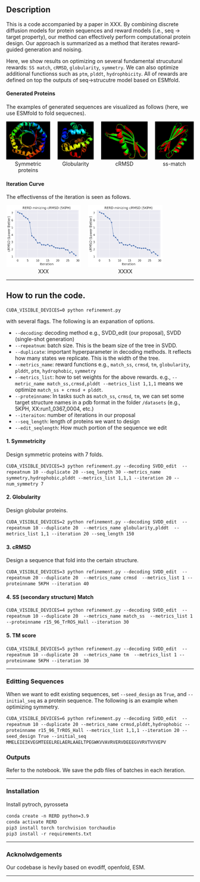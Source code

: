 ## Description 

This is a code accompanied by a paper in XXX. By combining discrete diffusion models for protein sequences and reward models (i.e., seq -> target property), our method can effectively perform computational protein design. Our approach is summarized as a method that iterates reward-guided generation and noising.  



Here, we show results on optimizing on several fundamental strucutural rewards: ``SS match``, ``cRMSD``, ``globularity``, ``symmetry``. We can also optimize additional functionss such as ``ptm``, ``plddt``, ``hydrophbicity``. All of rewards are defined on top the outputs of seq->strucutre model based on ESMfold. 

#### Generated Proteins 
The examples of generated sequences are visualized as follows (here, we use ESMfold to fold sequecnes).

<div style="display: flex; gap: 20px;">

  <figure style="margin: 0;">
    <img src="medias/symmetric.png" alt="Image 1" width="180"/>
    <figcaption style="text-align: center;">Symmetric proteins</figcaption>
  </figure>

  <figure style="margin: 0;">
    <img src="medias/globularity.png" alt="Image 2" width="150"/>
    <figcaption style="text-align: center;">Globularity</figcaption>
  </figure>

  <figure style="margin: 0;">
    <img src="medias/crsmd_5kph_0.8.png" alt="Image 3" width="190"/>
    <figcaption style="text-align: center;">cRMSD</figcaption>
  </figure>

  <figure style="margin: 0;">
    <img src="medias/ss_match_r15.png" alt="Image 4" width="160"/>
    <figcaption style="text-align: center;">ss-match</figcaption>
  </figure>


</div>

#### Iteration Curve 

The effectivenss of the iteration is seen as follows. 

<div style="display: flex; gap: 20px;">

  <figure style="margin: 0;">
    <img src="medias/cRMSD_5KPH.png" alt="Image 1" width="200"/>
    <figcaption style="text-align: center;">XXX</figcaption>
  </figure>

  <figure style="margin: 0;">
    <img src="medias/cRMSD_5KPH.png" alt="Image 2" width="200"/>
    <figcaption style="text-align: center;">XXXX</figcaption>
  </figure>

</div>

----

## How to run the code. 

```
CUDA_VISIBLE_DEVICES=0 python refinement.py
```
with several flags. The following is an expanation of options. 

* ``--decoding``: decoding method e.g., SVDD_edit (our proposal), SVDD (single-shot generation)
* ``--repeatnum``: batch size. This is the beam size of the tree in SVDD. 
* ``--duplicate``: important hyperparameter in decoding methods. It reflects how many states we replicate. This is the width of the tree.  
* ``--metrics_name``: reward functions e.g., ``match_ss``, ``crmsd``, ``tm``, ``globularity``, ``plddt``, ``ptm``, ``hydrophobic``, ``symmetry``
* ``--metrics_list``: how to set weights for the above rewards. e.g., ``--metric_name match_ss,crmsd,plddt --metrics_list 1,1,1`` means we optimize ``match_ss + crmsd + plddt``. 
* ``--proteinname``: In tasks such as ``match_ss``, ``crmsd``, ``tm``, we can set some target structure names in a pdb format in the folder ``/datasets`` (e.g., 5KPH, XX:run1_0367_0004, etc.) 
* ``--iteraiton``: number of iterations in our proposal 
* ``--seq_length``: length of proteins we want to design 
*  ``--edit_seqlength``: How much portion of the sequence we edit   



#### 1. Symmetricity 

Design symmetric proteins with 7 folds. 

```
CUDA_VISIBLE_DEVICES=3 python refinement.py --decoding SVDD_edit  --repeatnum 10 --duplicate 20 --seq_length 30 --metrics_name symmetry,hydrophobic,plddt --metrics_list 1,1,1 --iteration 20 --num_symmetry 7
```

#### 2. Globularity 

Design globular proteins. 

```
CUDA_VISIBLE_DEVICES=2 python refinement.py --decoding SVDD_edit  --repeatnum 10 --duplicate 20  --metrics_name globularity,plddt  --metrics_list 1,1 --iteration 20 --seq_length 150
```

#### 3. cRMSD 

Design a sequence that fold into the certain structure. 

```
CUDA_VISIBLE_DEVICES=3 python refinement.py --decoding SVDD_edit  --repeatnum 20 --duplicate 20  --metrics_name crmsd  --metrics_list 1 --proteinname 5KPH --iteration 40
```

#### 4. SS (secondary structure) Match
```
CUDA_VISIBLE_DEVICES=4 python refinement.py --decoding SVDD_edit  --repeatnum 10 --duplicate 20  --metrics_name match_ss  --metrics_list 1 --proteinname r15_96_TrROS_Hall --iteration 30
```

#### 5. TM score 

```
CUDA_VISIBLE_DEVICES=5 python refinement.py --decoding SVDD_edit  --repeatnum 10 --duplicate 20  --metrics_name tm  --metrics_list 1 --proteinname 5KPH --iteration 30
```

----

### Editting Sequences 

When we want to edit existing sequences, set ``--seed_design`` as ``True``, and ``--initial_seq`` as a protein sequence. The following is an example when optimizing symmetry. 

```
CUDA_VISIBLE_DEVICES=6 python refinement.py --decoding SVDD_edit  --repeatnum 10 --duplicate 20 --metrics_name crmsd,plddt,hydrophobic --proteinname r15_96_TrROS_Hall --metrics_list 1,1,1 --iteration 20 --seed_design True --initial_seq MMELEIEIKVEGMTEEELRELAERLAAELTPEGWKVVAVRVERVDEEEGVVRVTVVVEPV  
```

### Outputs 

Refer to the notebook. We save the pdb files of batches in each iteration. 

----

### Installation 

Install pytroch, pyrosseta 

```
conda create -n RERD python=3.9 
conda activate RERD
pip3 install torch torchvision torchaudio
pip3 install -r requirements.txt
```
-----------

### Acknolwdgements 

Our codebase is hevily based on evodiff, openfold, ESM. 

--------------------


